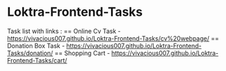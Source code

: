 # Loktra-Frontend-Tasks

Task list with links : 
== Online Cv Task - https://vivacious007.github.io/Loktra-Frontend-Tasks/cv%20webpage/
== Donation Box Task - https://vivacious007.github.io/Loktra-Frontend-Tasks/donation/
== Shopping Cart - https://vivacious007.github.io/Loktra-Frontend-Tasks/cart/
